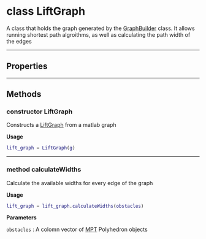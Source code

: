 # <span class="code"> <span class="kw"> class </span> LiftGraph </span>

A class that holds the graph generated by the [GraphBuilder](GraphBuilder.md) class. It allows
running shortest path algroithms, as well as calculating the path width of the edges

<hr>

## Properties

<hr>

## Methods

### <span class="code"> <span class="fun">constructor </span>LiftGraph</span>

Constructs a [LiftGraph](LiftGraph.md) from a matlab graph

**Usage**
```matlab
lift_graph = LiftGraph(g)
```


<hr>

### <span class="code"> <span class="fun">method </span>calculateWidths</span>

Calculate the available widths for every edge of the graph

**Usage**
```matlab
lift_graph = lift_graph.calculateWidths(obstacles)
```

**Parameters**

`obstacles`
: A colomn vector of [MPT]() Polyhedron objects
